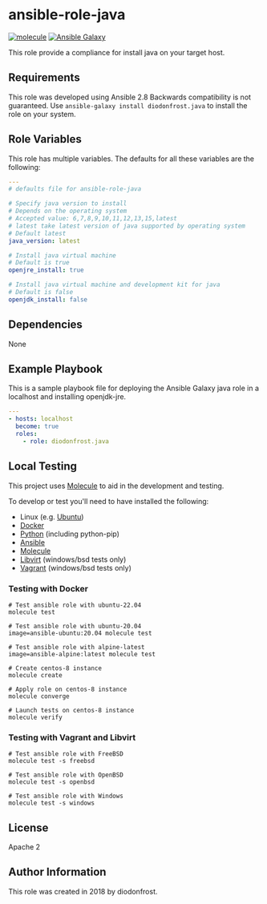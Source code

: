 # ansible-role-java

[![molecule](https://github.com/diodonfrost/ansible-role-java/workflows/molecule/badge.svg)](https://github.com/diodonfrost/ansible-role-java/actions)
[![Ansible Galaxy](https://img.shields.io/badge/galaxy-diodonfrost.java-660198.svg)](https://galaxy.ansible.com/diodonfrost/java)

This role provide a compliance for install java on your target host.

## Requirements

This role was developed using Ansible 2.8 Backwards compatibility is not guaranteed.
Use `ansible-galaxy install diodonfrost.java` to install the role on your system.

## Role Variables

This role has multiple variables. The defaults for all these variables are the following:

```yaml
---
# defaults file for ansible-role-java

# Specify java version to install
# Depends on the operating system
# Accepted value: 6,7,8,9,10,11,12,13,15,latest
# latest take latest version of java supported by operating system
# Default latest
java_version: latest

# Install java virtual machine
# Default is true
openjre_install: true

# Install java virtual machine and development kit for java
# Default is false
openjdk_install: false
```

## Dependencies

None

## Example Playbook

This is a sample playbook file for deploying the Ansible Galaxy java role in a localhost and installing openjdk-jre.

```yaml
---
- hosts: localhost
  become: true
  roles:
    - role: diodonfrost.java
```

## Local Testing

This project uses [Molecule](http://molecule.readthedocs.io/) to aid in the
development and testing.

To develop or test you'll need to have installed the following:

* Linux (e.g. [Ubuntu](http://www.ubuntu.com/))
* [Docker](https://www.docker.com/)
* [Python](https://www.python.org/) (including python-pip)
* [Ansible](https://www.ansible.com/)
* [Molecule](http://molecule.readthedocs.io/)
* [Libvirt](https://libvirt.org/) (windows/bsd tests only)
* [Vagrant](https://www.vagrantup.com/downloads.html) (windows/bsd tests only)

### Testing with Docker

```shell
# Test ansible role with ubuntu-22.04
molecule test

# Test ansible role with ubuntu-20.04
image=ansible-ubuntu:20.04 molecule test

# Test ansible role with alpine-latest
image=ansible-alpine:latest molecule test

# Create centos-8 instance
molecule create

# Apply role on centos-8 instance
molecule converge

# Launch tests on centos-8 instance
molecule verify
```

### Testing with Vagrant and Libvirt

```shell
# Test ansible role with FreeBSD
molecule test -s freebsd

# Test ansible role with OpenBSD
molecule test -s openbsd

# Test ansible role with Windows
molecule test -s windows
```

## License

Apache 2

## Author Information

This role was created in 2018 by diodonfrost.

